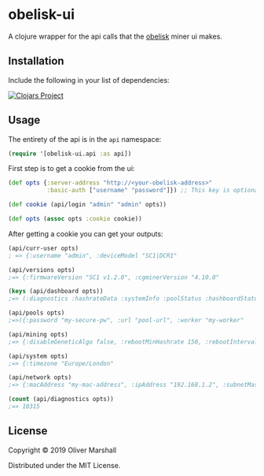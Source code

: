 # obelisk-ui

A clojure wrapper for the api calls that the [obelisk](https://obelisk.tech/) miner ui makes.

## Installation

Include the following in your list of dependencies:

[![Clojars Project](https://img.shields.io/clojars/v/obelisk-ui.svg)](https://clojars.org/obelisk-ui)

## Usage

The entirety of the api is in the `api` namespace:

```clojure
(require '[obelisk-ui.api :as api])
```

First step is to get a cookie from the ui:

```clojure
(def opts {:server-address "http://<your-obelisk-address>"
           :basic-auth ["username" "password"]}) ;; This key is optional

(def cookie (api/login "admin" "admin" opts))

(def opts (assoc opts :cookie cookie))
```

After getting a cookie you can get your outputs:

```clojure
(api/curr-user opts)
; => {:username "admin", :deviceModel "SC1|DCR1"

(api/versions opts)
;=> {:firmwareVersion "SC1 v1.2.0", :cgminerVersion "4.10.0"

(keys (api/dashboard opts))
;=> (:diagnostics :hashrateData :systemInfo :poolStatus :hashboardStatus)

(api/pools opts)
;=>({:password "my-secure-pw", :url "pool-url", :worker "my-worker"

(api/mining opts)
;=> {:disableGeneticAlgo false, :rebootMinHashrate 150, :rebootIntervalMins 0, :maxHotChipTempC 105, :optimizationMode 2, :minFanSpeedPercent 10}

(api/system opts)
;=> {:timezone "Europe/London"

(api/network opts)
;=> {:macAddress "my-mac-address", :ipAddress "192.168.1.2", :subnetMask "255.255.255.0", :hostname "Obelisk", :dnsServer "8.8.8.8", :gateway "192.168.1.1", :dhcpEnabled false}

(count (api/diagnostics opts))
;=> 10315
```

## License

Copyright © 2019 Oliver Marshall

Distributed under the MIT License.
